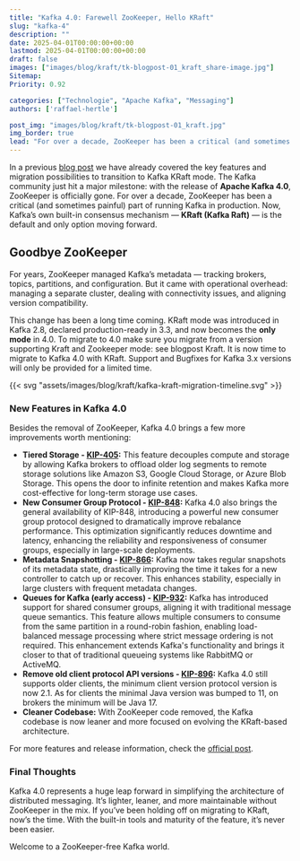 ```yaml
---
title: "Kafka 4.0: Farewell ZooKeeper, Hello KRaft"
slug: "kafka-4"
description: ""
date: 2025-04-01T00:00:00+00:00
lastmod: 2025-04-01T00:00:00+00:00
draft: false
images: ["images/blog/kraft/tk-blogpost-01_kraft_share-image.jpg"]
Sitemap:
Priority: 0.92

categories: ["Technologie", "Apache Kafka", "Messaging"]
authors: ['raffael-hertle']

post_img: "images/blog/kraft/tk-blogpost-01_kraft.jpg"
img_border: true
lead: "For over a decade, ZooKeeper has been a critical (and sometimes painful) part of running Kafka in production. Now, Kafka’s own built-in consensus mechanism — KRaft (Kafka Raft) — is the default and only option moving forward."
---
```


In a previous [blog post](https://tim-koko.ch/blog/kafka-zookeeper-kraft-migration/) we have already covered the key features and migration possibilities to transition to Kafka KRaft mode. The Kafka community just hit a major milestone: with the release of **Apache Kafka 4.0**, ZooKeeper is officially gone. For over a decade, ZooKeeper has been a critical (and sometimes painful) part of running Kafka in production. Now, Kafka’s own built-in consensus mechanism — **KRaft (Kafka Raft)** — is the default and only option moving forward.

## Goodbye ZooKeeper

For years, ZooKeeper managed Kafka’s metadata — tracking brokers, topics, partitions, and configuration. But it came with operational overhead: managing a separate cluster, dealing with connectivity issues, and aligning version compatibility.

This change has been a long time coming. KRaft mode was introduced in Kafka 2.8, declared production-ready in 3.3, and now becomes the **only mode** in 4.0. To migrate to 4.0 make sure you migrate from a version supporting Kraft and Zookeeper mode: see blogpost Kraft. It is now time to migrate to Kafka 4.0 with KRaft. Support and Bugfixes for Kafka 3.x versions will only be provided for a limited time.

{{< svg "assets/images/blog/kraft/kafka-kraft-migration-timeline.svg" >}}

### New Features in Kafka 4.0

Besides the removal of ZooKeeper, Kafka 4.0 brings a few more improvements worth mentioning:

* **Tiered Storage \- [KIP-405](https://cwiki.apache.org/confluence/display/KAFKA/KIP-405%3A+Kafka+Tiered+Storage):** This feature decouples compute and storage by allowing Kafka brokers to offload older log segments to remote storage solutions like Amazon S3, Google Cloud Storage, or Azure Blob Storage. This opens the door to infinite retention and makes Kafka more cost-effective for long-term storage use cases.  
* **New Consumer Group Protocol \- [KIP-848](https://cwiki.apache.org/confluence/display/KAFKA/KIP-848%3A+The+Next+Generation+of+the+Consumer+Rebalance+Protocol):** Kafka 4.0 also brings the general availability of KIP-848, introducing a powerful new consumer group protocol designed to dramatically improve rebalance performance. This optimization significantly reduces downtime and latency, enhancing the reliability and responsiveness of consumer groups, especially in large-scale deployments.  
* **Metadata Snapshotting \- [KIP-866](https://cwiki.apache.org/confluence/display/KAFKA/KIP-866+ZooKeeper+to+KRaft+Migration):** Kafka now takes regular snapshots of its metadata state, drastically improving the time it takes for a new controller to catch up or recover. This enhances stability, especially in large clusters with frequent metadata changes.  
* **Queues for Kafka (early access) \- [KIP-932](https://cwiki.apache.org/confluence/display/KAFKA/KIP-932%3A+Queues+for+Kafka):** Kafka has introduced support for shared consumer groups, aligning it with traditional message queue semantics. This feature allows multiple consumers to consume from the same partition in a round-robin fashion, enabling load-balanced message processing where strict message ordering is not required. This enhancement extends Kafka's functionality and brings it closer to that of traditional queueing systems like RabbitMQ or ActiveMQ.  
* **Remove old client protocol API versions \- [KIP-896](https://cwiki.apache.org/confluence/display/KAFKA/KIP-896%3A+Remove+old+client+protocol+API+versions+in+Kafka+4.0):** Kafka 4.0 still supports older clients, the minimum client version protocol version is now 2.1. As for clients the minimal Java version was bumped to 11, on brokers the minimum will be Java 17\.  
* **Cleaner Codebase:** With ZooKeeper code removed, the Kafka codebase is now leaner and more focused on evolving the KRaft-based architecture.

For more features and release information, check the [official post](https://kafka.apache.org/blog#apache_kafka_400_release_announcement).

### Final Thoughts

Kafka 4.0 represents a huge leap forward in simplifying the architecture of distributed messaging. It’s lighter, leaner, and more maintainable without ZooKeeper in the mix. If you’ve been holding off on migrating to KRaft, now’s the time. With the built-in tools and maturity of the feature, it’s never been easier.

Welcome to a ZooKeeper-free Kafka world.
